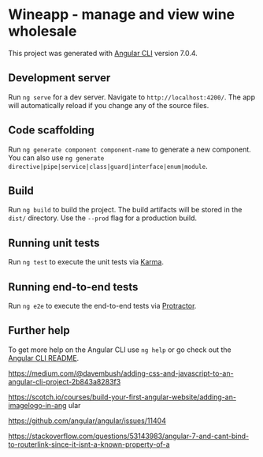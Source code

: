 # Wineapp - manage and view wine wholesale

This project was generated with [Angular CLI](https://github.com/angular/angular-cli) version 7.0.4.

## Development server

Run `ng serve` for a dev server. Navigate to `http://localhost:4200/`. The app will automatically reload if you change any of the source files.

## Code scaffolding

Run `ng generate component component-name` to generate a new component. You can also use `ng generate directive|pipe|service|class|guard|interface|enum|module`.

## Build

Run `ng build` to build the project. The build artifacts will be stored in the `dist/` directory. Use the `--prod` flag for a production build.

## Running unit tests

Run `ng test` to execute the unit tests via [Karma](https://karma-runner.github.io).

## Running end-to-end tests

Run `ng e2e` to execute the end-to-end tests via [Protractor](http://www.protractortest.org/).

## Further help

To get more help on the Angular CLI use `ng help` or go check out the [Angular CLI README](https://github.com/angular/angular-cli/blob/master/README.md).


https://medium.com/@davembush/adding-css-and-javascript-to-an-angular-cli-project-2b843a8283f3

https://scotch.io/courses/build-your-first-angular-website/adding-an-imagelogo-in-ang
ular

https://github.com/angular/angular/issues/11404

https://stackoverflow.com/questions/53143983/angular-7-and-cant-bind-to-routerlink-since-it-isnt-a-known-property-of-a
